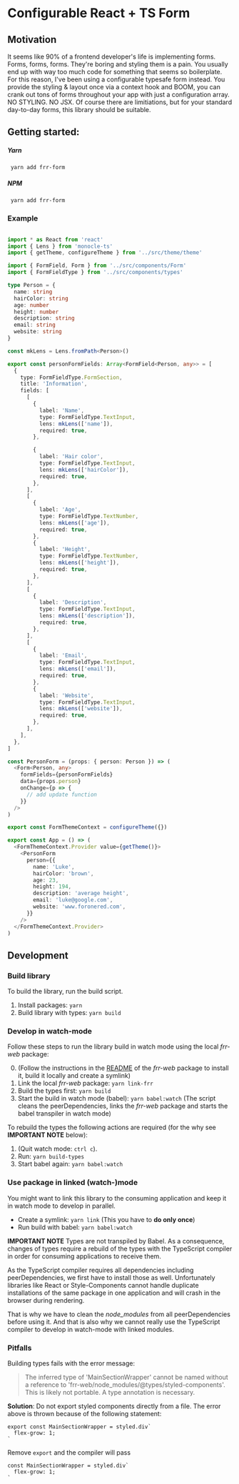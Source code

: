 # Configurable React + TS Form

## Motivation

It seems like 90% of a frontend developer's life is implementing forms. Forms, forms, forms. They're boring and styling them is a pain. You usually end up with way too much code for something that seems so boilerplate. For this reason, I've been using a configurable typesafe form instead. You provide the styling & layout once via a context hook and BOOM, you can crank out tons of forms throughout your app with just a configuration array. NO STYLING. NO JSX. Of course there are limitiations, but for your standard day-to-day forms, this library should be suitable. 

## Getting started:

##### Yarn
```
 yarn add frr-form
```

##### NPM
```
 yarn add frr-form
```

### Example

```ts

import * as React from 'react'
import { Lens } from 'monocle-ts'
import { getTheme, configureTheme } from '../src/theme/theme'

import { FormField, Form } from '../src/components/Form'
import { FormFieldType } from '../src/components/types'

type Person = {
  name: string
  hairColor: string
  age: number
  height: number
  description: string
  email: string
  website: string
}

const mkLens = Lens.fromPath<Person>()

export const personFormFields: Array<FormField<Person, any>> = [
  {
    type: FormFieldType.FormSection,
    title: 'Information',
    fields: [
      [
        {
          label: 'Name',
          type: FormFieldType.TextInput,
          lens: mkLens(['name']),
          required: true,
        },

        {
          label: 'Hair color',
          type: FormFieldType.TextInput,
          lens: mkLens(['hairColor']),
          required: true,
        },
      ],
      [
        {
          label: 'Age',
          type: FormFieldType.TextNumber,
          lens: mkLens(['age']),
          required: true,
        },
        {
          label: 'Height',
          type: FormFieldType.TextNumber,
          lens: mkLens(['height']),
          required: true,
        },
      ],
      [
        {
          label: 'Description',
          type: FormFieldType.TextInput,
          lens: mkLens(['description']),
          required: true,
        },
      ],
      [
        {
          label: 'Email',
          type: FormFieldType.TextInput,
          lens: mkLens(['email']),
          required: true,
        },
        {
          label: 'Website',
          type: FormFieldType.TextInput,
          lens: mkLens(['website']),
          required: true,
        },
      ],
    ],
  },
]

const PersonForm = (props: { person: Person }) => (
  <Form<Person, any>
    formFields={personFormFields}
    data={props.person}
    onChange={p => {
      // add update function
    }}
  />
)

export const FormThemeContext = configureTheme({})

export const App = () => (
  <FormThemeContext.Provider value={getTheme()}>
    <PersonForm
      person={{
        name: 'Luke',
        hairColor: 'brown',
        age: 23,
        height: 194,
        description: 'average height',
        email: 'luke@google.com',
        website: 'www.foronered.com',
      }}
    />
  </FormThemeContext.Provider>
)

```


## Development

### Build library

To build the library, run the build script.
1. Install packages: `yarn`
2. Build library with types: `yarn build`

### Develop in watch-mode

Follow these steps to run the library build in watch mode using the local _frr-web_ package:

0. (Follow the instructions in the [README](https://github.com/lukezirngibl/frr-web/blob/master/README.md#linking-local-frr-web-library) of the _frr-web_ package to install it, build it locally and create a symlink)
1. Link the local _frr-web_ package: `yarn link-frr`
2. Build the types first: `yarn build`
3. Start the build in watch mode (babel): `yarn babel:watch` (The script cleans the peerDependencies, links the _frr-web_ package and starts the babel transpiler in watch mode)

To rebuild the types the following actions are required (for the why see **IMPORTANT NOTE** below):
1. (Quit watch mode: `ctrl c`).
2. Run: `yarn build-types`
3. Start babel again: `yarn babel:watch`

### Use package in linked (watch-)mode
You might want to link this library to the consuming application and keep it in watch mode to develop in parallel.

- Create a symlink: `yarn link` (This you have to **do only once**)
- Run build with babel: `yarn babel:watch` 

**IMPORTANT NOTE**
Types are not transpiled by Babel. As a consequence, changes of types require a rebuild of the types with the TypeScript compiler in order for consuming applications to receive them.

As the TypeScript compiler requires all dependencies including peerDependencies, we first have to install those as well. Unfortunately libraries like React or Style-Components cannot handle duplicate installations of the same package in one application and will crash in the browser during rendering.

That is why we have to clean the _node_modules_ from all peerDependencies before using it. And that is also why we cannot really use the TypeScript compiler to develop in watch-mode with linked modules.


### Pitfalls
Building types fails with the error message: 
> The inferred type of 'MainSectionWrapper' cannot be named without a reference to 'frr-web/node_modules/@types/styled-components'. This is likely not portable. A type annotation is necessary.

**Solution**: Do not export styled components directly from a file. The error above is thrown because of the following statement:
```
export const MainSectionWrapper = styled.div`
  flex-grow: 1;
`
```

Remove `export` and the compiler will pass
```
const MainSectionWrapper = styled.div`
  flex-grow: 1;
`
```



